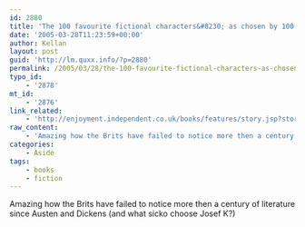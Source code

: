 ```yaml
---
id: 2880
title: 'The 100 favourite fictional characters&#8230; as chosen by 100 literary luminaries'
date: '2005-03-28T11:23:59+00:00'
author: Kellan
layout: post
guid: 'http://lm.quxx.info/?p=2880'
permalink: /2005/03/28/the-100-favourite-fictional-characters-as-chosen-by-100-literary-luminaries/
typo_id:
    - '2878'
mt_id:
    - '2876'
link_related:
    - 'http://enjoyment.independent.co.uk/books/features/story.jsp?story=616202'
raw_content:
    - 'Amazing how the Brits have failed to notice more then a century of literature since Austen and Dickens (and what sicko choose Josef K?)'
categories:
    - Aside
tags:
    - books
    - fiction
---
```


Amazing how the Brits have failed to notice more then a century of literature since Austen and Dickens (and what sicko choose Josef K?)